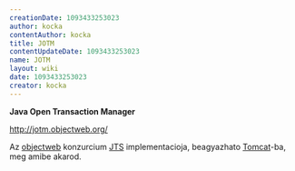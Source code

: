 ```yaml
---
creationDate: 1093433253023 
author: kocka 
contentAuthor: kocka 
title: JOTM 
contentUpdateDate: 1093433253023 
name: JOTM 
layout: wiki 
date: 1093433253023 
creator: kocka 
---
```

__Java Open Transaction Manager__

http://jotm.objectweb.org/

Az [objectweb](objectweb.html) konzurcium [JTS](JTS.html) implementacioja, beagyazhato [Tomcat](tomcat.html)-ba, meg amibe akarod.
